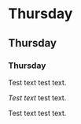 # Thursday
## Thursday
### Thursday

Test text test text.


*Test text* test text.


Test text test text.

